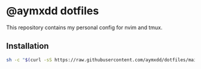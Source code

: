 # @aymxdd dotfiles

This repository contains my personal config for nvim and tmux.

## Installation

```bash
sh -c "$(curl -sS https://raw.githubusercontent.com/aymxdd/dotfiles/main/install.sh)"
```

